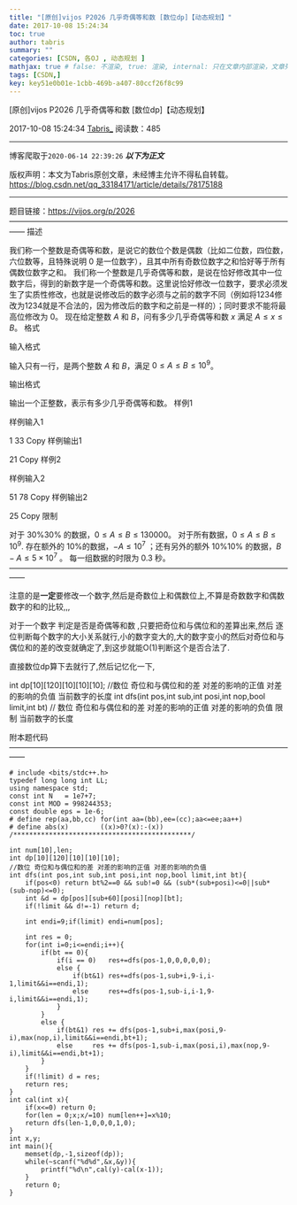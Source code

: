 ```yaml
---
title: "[原创]vijos P2026 几乎奇偶等和数 [数位dp]【动态规划】"
date: 2017-10-08 15:24:34
toc: true
author: tabris
summary: ""
categories: [CSDN, 各OJ , 动态规划 ]
mathjax: true # false: 不渲染, true: 渲染, internal: 只在文章内部渲染，文章列表中不渲染
tags: [CSDN,]
key: key51e0b01e-1cbb-469b-a407-80ccf26f8c99
---
```


[原创]vijos P2026 几乎奇偶等和数 [数位dp]【动态规划】

2017-10-08 15:24:34  [Tabris_](https://me.csdn.net/qq_33184171) 阅读数：485

---

博客爬取于`2020-06-14 22:39:26`
***以下为正文***

版权声明：本文为Tabris原创文章，未经博主允许不得私自转载。
https://blog.csdn.net/qq_33184171/article/details/78175188

<!-- more -->

---

题目链接：https://vijos.org/p/2026
——————————————————————————————————————
描述

我们称一个整数是奇偶等和数，是说它的数位个数是偶数（比如二位数，四位数，六位数等，且特殊说明 $0$ 是一位数字），且其中所有奇数位数字之和恰好等于所有偶数位数字之和。
我们称一个整数是几乎奇偶等和数，是说在恰好修改其中一位数字后，得到的新数字是一个奇偶等和数。这里说恰好修改一位数字，要求必须发生了实质性修改，也就是说修改后的数字必须与之前的数字不同（例如将$1234$修改为$1234$就是不合法的，因为修改后的数字和之前是一样的）；同时要求不能将最高位修改为 $0$。
现在给定整数 $A$ 和 $B$，问有多少几乎奇偶等和数 $x$ 满足 $A\le x\le B$。
格式

输入格式

输入只有一行，是两个整数 $A$ 和 $B$，满足 $0\le A\le B\le 10^9$。

输出格式

输出一个正整数，表示有多少几乎奇偶等和数。
样例1

样例输入1

1 33
Copy
样例输出1

21
Copy
样例2

样例输入2

51 78
Copy
样例输出2

25
Copy
限制

对于 30\%30% 的数据，$0\le A\le B\le 130000$。
对于所有数据，$0\le A\le B\le 10^9$.
存在额外的 $10\%$的数据，$-A\le 10^7$ ；还有另外的额外 10\%10% 的数据，$B-A\le 5\times 10^7$ 。
每一组数据的时限为 $0.3$ 秒。
——————————————————————————————————————


注意的是**一定**要修改一个数字,然后是奇数位上和偶数位上,不算是奇数数字和偶数数字的和的比较,,,

对于一个数字 判定是否是奇偶等和数 ,只要把奇位和与偶位和的差算出来,然后 逐位判断每个数字的大小关系就行,小的数字变大的,大的数字变小的然后对奇位和与偶位和的差的改变就确定了,到这步就能O(1)判断这个是否合法了.

直接数位dp算下去就行了,然后记忆化一下,

int dp[10][120][10][10][10];
//数位 奇位和与偶位和的差 对差的影响的正值 对差的影响的负值 当前数字的长度
int dfs(int pos,int sub,int posi,int nop,bool limit,int bt)
// 数位 奇位和与偶位和的差 对差的影响的正值 对差的影响的负值 限制 当前数字的长度



附本题代码
——————————————————————————————————————
```
# include <bits/stdc++.h>
typedef long long int LL;
using namespace std;
const int N   = 1e7+7;
const int MOD = 998244353;
const double eps = 1e-6;
# define rep(aa,bb,cc) for(int aa=(bb),ee=(cc);aa<=ee;aa++)
# define abs(x)        ((x)>0?(x):-(x))
/*********************************************/

int num[10],len;
int dp[10][120][10][10][10];
//数位 奇位和与偶位和的差 对差的影响的正值 对差的影响的负值 
int dfs(int pos,int sub,int posi,int nop,bool limit,int bt){
    if(pos<0) return bt%2==0 && sub!=0 && (sub*(sub+posi)<=0||sub*(sub-nop)<=0);
    int &d = dp[pos][sub+60][posi][nop][bt];
    if(!limit && d!=-1) return d;

    int endi=9;if(limit) endi=num[pos];

    int res = 0;
    for(int i=0;i<=endi;i++){
        if(bt == 0){
            if(i == 0)   res+=dfs(pos-1,0,0,0,0,0);
            else {
                if(bt&1) res+=dfs(pos-1,sub+i,9-i,i-1,limit&&i==endi,1);
                else     res+=dfs(pos-1,sub-i,i-1,9-i,limit&&i==endi,1);
            }
        }
        else {
            if(bt&1) res += dfs(pos-1,sub+i,max(posi,9-i),max(nop,i),limit&&i==endi,bt+1);
            else     res += dfs(pos-1,sub-i,max(posi,i),max(nop,9-i),limit&&i==endi,bt+1);
        }
    }
    if(!limit) d = res;
    return res;
}
int cal(int x){
    if(x<=0) return 0;
    for(len = 0;x;x/=10) num[len++]=x%10;
    return dfs(len-1,0,0,0,1,0);
}
int x,y;
int main(){
    memset(dp,-1,sizeof(dp));
    while(~scanf("%d%d",&x,&y)){
        printf("%d\n",cal(y)-cal(x-1));
    }
    return 0;
}
```
